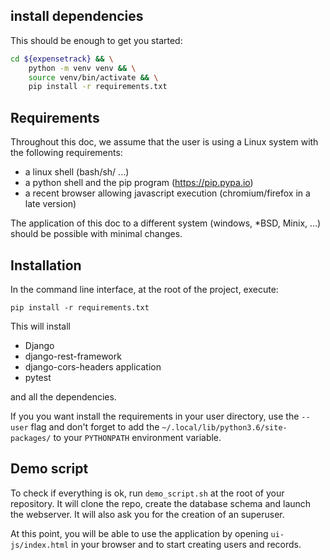 ## install dependencies


This should be enough to get you started:

```bash
cd ${expensetrack} && \
    python -m venv venv && \
    source venv/bin/activate && \
    pip install -r requirements.txt
```

## Requirements

Throughout this doc, we assume that the user is using a Linux system 
with the following requirements:
 
* a linux shell (bash/sh/ ...)
* a python shell and the pip program (https://pip.pypa.io)
* a recent browser allowing javascript execution (chromium/firefox in a late version)

The application of this doc to a different system (windows, *BSD, Minix, ...) 
should be possible with minimal changes.  

## Installation
 
In the command line interface, at the root of the project, execute: 

```
pip install -r requirements.txt
```

This will install 

* Django
* django-rest-framework
* django-cors-headers application 
* pytest
 
and all the dependencies.

If you you want install the requirements in your user directory, 
use the `--user` flag and don't forget to add 
the `~/.local/lib/python3.6/site-packages/`
to your `PYTHONPATH` environment variable. 

## Demo script

To check if everything is ok, run `demo_script.sh` at the root 
of your repository.
It will clone the repo, create the database schema and launch the webserver.
It will also ask you for the creation of an superuser.
 
At this point, you will be able to use the application by
opening `ui-js/index.html` in your browser and to start creating
users and records.
